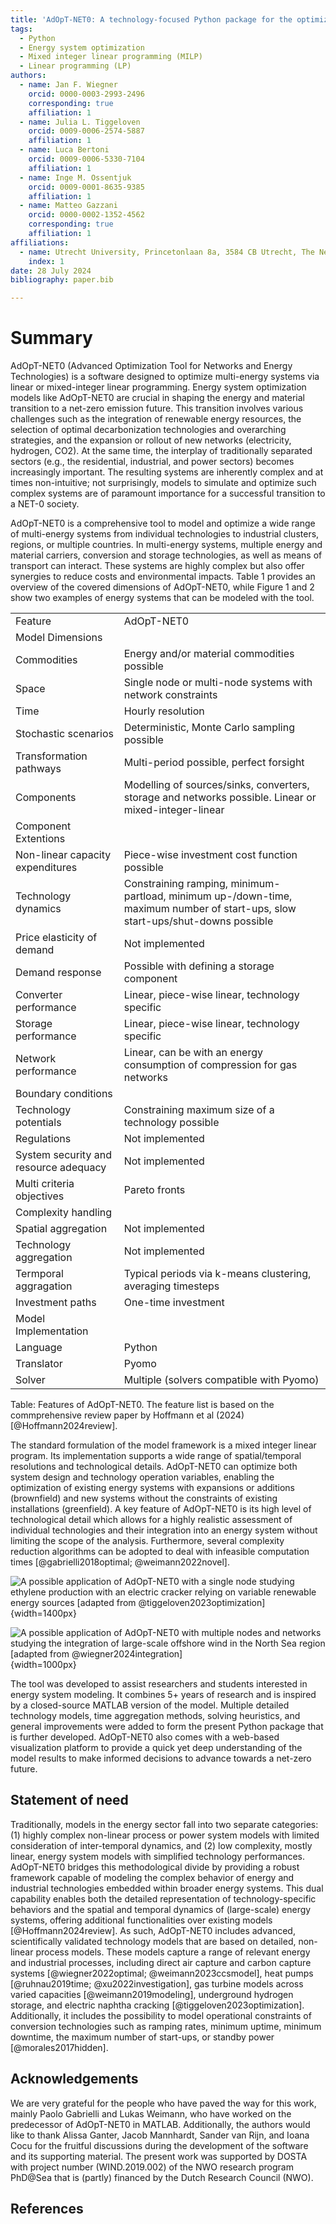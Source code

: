 ```yaml
---
title: 'AdOpT-NET0: A technology-focused Python package for the optimization of multi-energy systems'
tags:
  - Python
  - Energy system optimization
  - Mixed integer linear programming (MILP)
  - Linear programming (LP)
authors:
  - name: Jan F. Wiegner
    orcid: 0000-0003-2993-2496
    corresponding: true
    affiliation: 1
  - name: Julia L. Tiggeloven
    orcid: 0009-0006-2574-5887
    affiliation: 1
  - name: Luca Bertoni
    orcid: 0009-0006-5330-7104
    affiliation: 1
  - name: Inge M. Ossentjuk
    orcid: 0009-0001-8635-9385
    affiliation: 1
  - name: Matteo Gazzani
    orcid: 0000-0002-1352-4562
    corresponding: true
    affiliation: 1
affiliations:
  - name: Utrecht University, Princetonlaan 8a, 3584 CB Utrecht, The Netherlands
    index: 1
date: 28 July 2024
bibliography: paper.bib

---
```


# Summary

AdOpT-NET0 (Advanced Optimization Tool for Networks and Energy Technologies) is a
software designed to optimize multi-energy systems via linear or mixed-integer linear
programming. Energy system optimization models like AdOpT-NET0 are crucial in shaping
the energy and material transition to a net-zero emission future. This transition
involves various challenges such as the integration of renewable energy resources, the
selection of optimal decarbonization technologies and overarching strategies, and the
expansion or rollout of new networks (electricity, hydrogen, CO2). At the same time, the
interplay of traditionally separated sectors (e.g., the residential, industrial, and
power sectors) becomes increasingly important. The resulting systems are inherently
complex and at times non-intuitive; not surprisingly, models to simulate and optimize
such complex systems are of paramount importance for a successful transition to a NET-0
society.

AdOpT-NET0 is a comprehensive tool to model and optimize a wide range of multi-energy
systems from individual technologies to industrial clusters, regions, or multiple
countries. In multi-energy systems, multiple energy and material carriers, conversion
and storage technologies, as well as means of transport can interact. These systems are
highly complex but also offer synergies to reduce costs and environmental impacts. Table
1 provides an overview of the covered dimensions of AdOpT-NET0, while
Figure 1 and 2 show two examples of energy systems that can be modeled with the tool.

<table>
    <tr>
        <td>Feature</td>
        <td>AdOpT-NET0</td>
    </tr>
    <tr>
        <td>Model Dimensions</td>
        <td></td>
    </tr>
    <tr>
        <td>Commodities</td>
        <td>Energy and/or material commodities possible</td>
    </tr>
    <tr>
        <td>Space</td>
        <td>Single node or multi-node systems with network constraints</td>
    </tr>
    <tr>
        <td>Time</td>
        <td>Hourly resolution</td>
    </tr>
    <tr>
        <td>Stochastic scenarios</td>
        <td>Deterministic, Monte Carlo sampling possible</td>
    </tr>
    <tr>
        <td>Transformation pathways</td>
        <td>Multi-period possible, perfect forsight</td>
    </tr>
    <tr>
        <td>Components</td>
        <td>Modelling of sources/sinks, converters, storage and networks possible. Linear or mixed-integer-linear</td>
    </tr>
    <tr>
        <td>Component Extentions</td>
        <td></td>
    </tr>
    <tr>
        <td>Non-linear capacity expenditures</td>
        <td>Piece-wise investment cost function possible</td>
    </tr>
    <tr>
        <td>Technology dynamics</td>
        <td>Constraining ramping, minimum-partload, minimum up-/down-time, maximum number of start-ups, slow start-ups/shut-downs possible</td>
    </tr>
    <tr>
        <td>Price elasticity of demand</td>
        <td>Not implemented</td>
    </tr>
    <tr>
        <td>Demand response</td>
        <td>Possible with defining a storage component</td>
    </tr>
    <tr>
        <td>Converter performance</td>
        <td>Linear, piece-wise linear, technology specific</td>
    </tr>
    <tr>
        <td>Storage performance</td>
        <td>Linear, piece-wise linear, technology specific</td>
    </tr>
    <tr>
        <td>Network performance</td>
        <td>Linear, can be with an energy consumption of compression for gas networks</td>
    </tr>
    <tr>
        <td>Boundary conditions</td>
        <td></td>
    </tr>
    <tr>
        <td>Technology potentials</td>
        <td>Constraining maximum size of a technology possible</td>
    </tr>
    <tr>
        <td>Regulations</td>
        <td>Not implemented</td>
    </tr>
    <tr>
        <td>System security and resource adequacy</td>
        <td>Not implemented</td>
    </tr>
    <tr>
        <td>Multi criteria objectives</td>
        <td>Pareto fronts</td>
    </tr>
    <tr>
        <td>Complexity handling</td>
        <td></td>
    </tr>
    <tr>
        <td>Spatial aggregation</td>
        <td>Not implemented</td>
    </tr>
    <tr>
        <td>Technology aggregation</td>
        <td>Not implemented</td>
    </tr>
    <tr>
        <td>Termporal aggragation</td>
        <td>Typical periods via k-means clustering, averaging timesteps</td>
    </tr>
    <tr>
        <td>Investment paths</td>
        <td>One-time investment</td>
    </tr>
    <tr>
        <td>Model Implementation</td>
        <td></td>
    </tr>
    <tr>
        <td>Language</td>
        <td>Python</td>
    </tr>
    <tr>
        <td>Translator</td>
        <td>Pyomo</td>
    </tr>
    <tr>
        <td>Solver</td>
        <td>Multiple (solvers compatible with Pyomo)</td>
    </tr>
</table>

Table: Features of AdOpT-NET0. The feature list is based on the commprehensive review paper by Hoffmann et al (2024) [@Hoffmann2024review].

The standard formulation of the model framework is a mixed integer linear program. Its
implementation supports a wide range of spatial/temporal resolutions and technological
details. AdOpT-NET0 can optimize both system design and technology operation variables,
enabling the optimization of existing energy systems with expansions or additions 
(brownfield) and new systems without the constraints of existing installations 
(greenfield). A key feature of AdOpT-NET0 is its high level of technological detail 
which allows for a highly realistic assessment of individual technologies and their
integration into an energy system without limiting the scope of the analysis.
Furthermore, several complexity reduction algorithms can be adopted to deal with
infeasible computation times [@gabrielli2018optimal; @weimann2022novel].

![A possible application of AdOpT-NET0 with a single node studying ethylene production 
with an electric cracker relying on variable renewable energy sources 
[adapted from @tiggeloven2023optimization]](./Single_node.svg){width=1400px}

![A possible application of AdOpT-NET0 with multiple nodes and networks studying the 
integration of large-scale offshore wind in the North Sea region
[adapted from @wiegner2024integration]](./Multiple_nodes.svg){width=1000px}

The tool was developed to assist researchers and students interested in energy system
modeling. It combines 5+ years of research and is inspired by a closed-source MATLAB
version of the model. Multiple detailed technology models, time aggregation methods,
solving heuristics, and general improvements were added to form the present Python
package that is further developed. AdOpT-NET0 also comes with a web-based visualization
platform to provide a quick yet deep understanding of the model results to make informed
decisions to advance towards a net-zero future.

## Statement of need

Traditionally, models in the energy sector fall into two separate categories: (1) highly
complex non-linear process or power system models with limited consideration of
inter-temporal dynamics, and (2) low complexity, mostly linear, energy system models with
simplified technology performances. AdOpT-NET0 bridges this methodological divide by providing a 
robust framework capable of modeling the complex behavior of energy and industrial technologies 
embedded within broader energy systems. This dual capability enables both the detailed representation 
of technology-specific behaviors and the spatial and temporal dynamics of (large-scale) energy systems,
offering additional functionalities over existing models [@Hoffmann2024review].
As such, AdOpT-NET0 includes advanced, scientifically validated
technology models that are based on detailed, non-linear process models.
These models capture a range of relevant energy and industrial processes, 
including direct air capture and carbon capture systems [@wiegner2022optimal; @weimann2023ccsmodel], heat
pumps [@ruhnau2019time; @xu2022investigation], gas turbine models across varied capacities
[@weimann2019modeling], underground hydrogen storage, and electric naphtha
cracking [@tiggeloven2023optimization]. Additionally, it includes the possibility to
model operational constraints of conversion technologies such as ramping rates, minimum
uptime, minimum downtime, the maximum number of start-ups, or standby
power [@morales2017hidden].


## Acknowledgements

We are very grateful for the people who have paved the way for this work, mainly Paolo
Gabrielli and Lukas Weimann, who have worked on the predecessor of AdOpT-NET0 in MATLAB.
Additionally, the authors would like to thank Alissa Ganter, Jacob Mannhardt, Sander
van Rijn, and Ioana Cocu for the fruitful discussions during the development of the 
software and its supporting material. The present work was supported by DOSTA with 
project number (WIND.2019.002) of the NWO research program PhD@Sea that is (partly) 
financed by the Dutch Research Council (NWO).

## References
